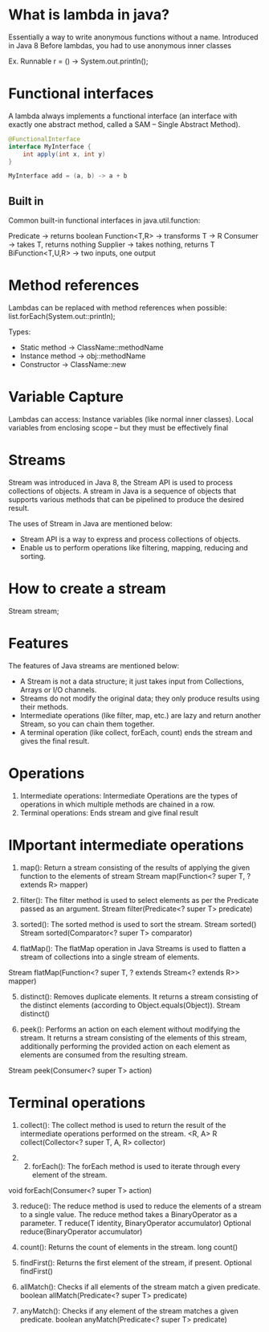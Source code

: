 # What is lambda in java?

Essentially a way to write anonymous functions without a name. Introduced in Java 8
Before lambdas, you had to use anonymous inner classes

Ex.
Runnable r = () -> System.out.println();

# Functional interfaces

A lambda always implements a functional interface (an interface with exactly one abstract method, 
called a SAM – Single Abstract Method).

```java
@FunctionalInterface
interface MyInterface {
	int apply(int x, int y)
}

MyInterface add = (a, b) -> a + b
```

## Built in
Common built-in functional interfaces in java.util.function:

Predicate<T> → returns boolean
Function<T,R> → transforms T → R
Consumer<T> → takes T, returns nothing
Supplier<T> → takes nothing, returns T
BiFunction<T,U,R> → two inputs, one output

# Method references
Lambdas can be replaced with method references when possible:
list.forEach(System.out::println);

Types:
- Static method → ClassName::methodName
- Instance method → obj::methodName
- Constructor → ClassName::new

# Variable Capture

Lambdas can access:
Instance variables (like normal inner classes).
Local variables from enclosing scope – but they must be effectively final


# Streams
Stream was introduced in Java 8, the Stream API is used to process collections of objects. 
A stream in Java is a sequence of objects that supports various methods that can be pipelined to produce the desired result.

The uses of Stream in Java are mentioned below:

- Stream API is a way to express and process collections of objects.
- Enable us to perform operations like filtering, mapping, reducing and sorting.


# How to create a stream

Stream<T> stream;


# Features
The features of Java streams are mentioned below:

- A Stream is not a data structure; it just takes input from Collections, Arrays or I/O channels.
- Streams do not modify the original data; they only produce results using their methods.
- Intermediate operations (like filter, map, etc.) are lazy and return another Stream, so you can chain them together.
- A terminal operation (like collect, forEach, count) ends the stream and gives the final result.

# Operations

1. Intermediate operations: Intermediate Operations are the types of 
operations in which multiple methods are chained in a row.
2. Terminal operations: Ends stream and give final result


# IMportant intermediate operations

1. map(): Return a stream consisting of the results of applying the given function to the elements of stream
<R> Stream<R> map(Function<? super T, ? extends R> mapper)

2. filter(): The filter method is used to select elements as per the Predicate passed as an argument.
Stream<T> filter(Predicate<? super T> predicate)

3. sorted(): The sorted method is used to sort the stream.
Stream<T> sorted()
Stream<T> sorted(Comparator<? super T> comparator)

4. flatMap(): The flatMap operation in Java Streams is used to flatten a stream of collections into a single stream of elements.

<R> Stream<R> flatMap(Function<? super T, ? extends Stream<? extends R>> mapper)

5. distinct(): Removes duplicate elements. It returns a stream consisting of the distinct elements (according to Object.equals(Object)).
Stream<T> distinct()

6. peek(): Performs an action on each element without modifying the stream. It returns a stream consisting of the elements of this stream, 
additionally performing the provided action on each element as elements are consumed from the resulting stream.

Stream<T> peek(Consumer<? super T> action)


# Terminal operations

1. collect(): The collect method is used to return the result of the intermediate operations performed on the stream.
<R, A> R collect(Collector<? super T, A, R> collector)

2. 2. forEach(): The forEach method is used to iterate through every element of the stream.

void forEach(Consumer<? super T> action)

3. reduce(): The reduce method is used to reduce the elements of a stream to a single value. The reduce method takes a BinaryOperator as a parameter.
T reduce(T identity, BinaryOperator<T> accumulator)
Optional<T> reduce(BinaryOperator<T> accumulator)

4. count(): Returns the count of elements in the stream.
long count()

5. findFirst(): Returns the first element of the stream, if present.
Optional<T> findFirst()

6. allMatch(): Checks if all elements of the stream match a given predicate.
boolean allMatch(Predicate<? super T> predicate)

7. anyMatch(): Checks if any element of the stream matches a given predicate.
boolean anyMatch(Predicate<? super T> predicate)




































































































